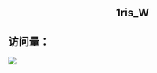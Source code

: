 <h2 align="center">1ris_W</h2>

## 访问量： 
![](https://profile-counter.glitch.me/Erica-Iris/count.svg)
